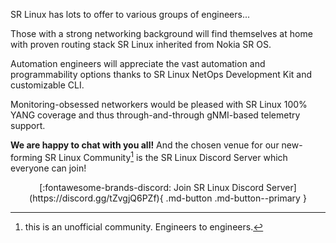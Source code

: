 SR Linux has lots to offer to various groups of engineers...

Those with a strong networking background will find themselves at home with proven routing stack SR Linux inherited from Nokia SR OS.

Automation engineers will appreciate the vast automation and programmability options thanks to SR Linux NetOps Development Kit and customizable CLI.

Monitoring-obsessed networkers would be pleased with SR Linux 100% YANG coverage and thus through-and-through gNMI-based telemetry support.

**We are happy to chat with you all!** And the chosen venue for our new-forming SR Linux Community[^1] is the SR Linux Discord Server which everyone can join!

<center>[:fontawesome-brands-discord: Join SR Linux Discord Server](https://discord.gg/tZvgjQ6PZf){ .md-button .md-button--primary }</center>

[^1]: this is an unofficial community. Engineers to engineers.